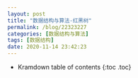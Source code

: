 ```yaml
---
layout: post
title: "数据结构与算法-红黑树"
permalink: /blog/22323227
categories: [数据结构与算法]
tags: [数据结构]
date: 2020-11-14 23:42:23
---
```


* Kramdown table of contents
{:toc .toc}
